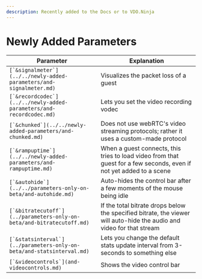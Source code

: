 ```yaml
---
description: Recently added to the Docs or to VDO.Ninja
---
```


# Newly Added Parameters

| Parameter                                                               | Explanation                                                                                                           |
| ----------------------------------------------------------------------- | --------------------------------------------------------------------------------------------------------------------- |
| ``[`&signalmeter`](../../newly-added-parameters/and-signalmeter.md)``   | Visualizes the packet loss of a guest                                                                                 |
| ``[`&recordcodec`](../../newly-added-parameters/and-recordcodec.md)``   | Lets you set the video recording vodec                                                                                |
| ``[`&chunked`](../../newly-added-parameters/and-chunked.md)``           | Does not use webRTC's video streaming protocols; rather it uses a custom-made protocol                                |
| ``[`&rampuptime`](../../newly-added-parameters/and-rampuptime.md)``     | When a guest connects, this tries to load video from that guest for a few seconds, even if not yet added to a scene   |
| ``[`&autohide`](../../parameters-only-on-beta/and-autohide.md)``        | Auto-hides the control bar after a few moments of the mouse being idle                                                |
| ``[`&bitratecutoff`](../parameters-only-on-beta/and-bitratecutoff.md)`` | If the total bitrate drops below the specified bitrate, the viewer will auto-hide the audio and video for that stream |
| ``[`&statsinterval`](../parameters-only-on-beta/and-statsinterval.md)`` | Lets you change the default stats update interval from 3-seconds to something else                                    |
| ``[`&videocontrols`](and-videocontrols.md)``                            | Shows the video control bar                                                                                           |
